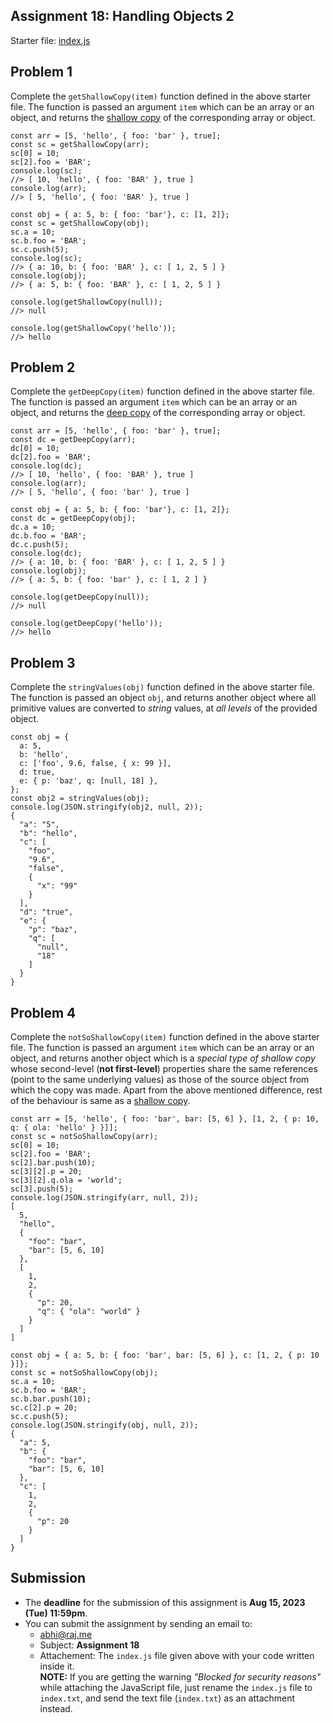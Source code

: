 ## Assignment 18: Handling Objects 2

Starter file: [index.js](./index.js)

## Problem 1

Complete the `getShallowCopy(item)` function defined in the above starter file. The function is passed an argument `item` which can be an array or an object, and returns the [shallow copy](https://developer.mozilla.org/en-US/docs/Glossary/Shallow_copy) of the corresponding array or object.

```
const arr = [5, 'hello', { foo: 'bar' }, true];
const sc = getShallowCopy(arr);
sc[0] = 10;
sc[2].foo = 'BAR';
console.log(sc);
//> [ 10, 'hello', { foo: 'BAR' }, true ]
console.log(arr);
//> [ 5, 'hello', { foo: 'BAR' }, true ]

const obj = { a: 5, b: { foo: 'bar'}, c: [1, 2]};
const sc = getShallowCopy(obj);
sc.a = 10;
sc.b.foo = 'BAR';
sc.c.push(5);
console.log(sc);
//> { a: 10, b: { foo: 'BAR' }, c: [ 1, 2, 5 ] }
console.log(obj);
//> { a: 5, b: { foo: 'BAR' }, c: [ 1, 2, 5 ] }

console.log(getShallowCopy(null));
//> null

console.log(getShallowCopy('hello'));
//> hello
```

## Problem 2

Complete the `getDeepCopy(item)` function defined in the above starter file. The function is passed an argument `item` which can be an array or an object, and returns the [deep copy](https://developer.mozilla.org/en-US/docs/Glossary/Deep_copy) of the corresponding array or object.

```
const arr = [5, 'hello', { foo: 'bar' }, true];
const dc = getDeepCopy(arr);
dc[0] = 10;
dc[2].foo = 'BAR';
console.log(dc);
//> [ 10, 'hello', { foo: 'BAR' }, true ]
console.log(arr);
//> [ 5, 'hello', { foo: 'bar' }, true ]

const obj = { a: 5, b: { foo: 'bar'}, c: [1, 2]};
const dc = getDeepCopy(obj);
dc.a = 10;
dc.b.foo = 'BAR';
dc.c.push(5);
console.log(dc);
//> { a: 10, b: { foo: 'BAR' }, c: [ 1, 2, 5 ] }
console.log(obj);
//> { a: 5, b: { foo: 'bar' }, c: [ 1, 2 ] }

console.log(getDeepCopy(null));
//> null

console.log(getDeepCopy('hello'));
//> hello
```

## Problem 3

Complete the `stringValues(obj)` function defined in the above starter file. The function is passed an object `obj`, and returns another object where all primitive values are converted to _string_ values, at _all levels_ of the provided object.

```
const obj = {
  a: 5, 
  b: 'hello',
  c: ['foo', 9.6, false, { x: 99 }],
  d: true,
  e: { p: 'baz', q: [null, 18] },
};
const obj2 = stringValues(obj);
console.log(JSON.stringify(obj2, null, 2));
{
  "a": "5",
  "b": "hello",
  "c": [
    "foo",
    "9.6",
    "false",
    {
      "x": "99"
    }
  ],
  "d": "true",
  "e": {
    "p": "baz",
    "q": [
      "null",
      "18"
    ]
  }
}
```

## Problem 4

Complete the `notSoShallowCopy(item)` function defined in the above starter file. The function is passed an argument `item` which can be an array or an object, and returns another object which is a _special type of shallow copy_ whose second-level (**not first-level**) properties share the same references (point to the same underlying values) as those of the source object from which the copy was made. Apart from the above mentioned difference, rest of the behaviour is same as a [shallow copy](https://developer.mozilla.org/en-US/docs/Glossary/Shallow_copy).

```
const arr = [5, 'hello', { foo: 'bar', bar: [5, 6] }, [1, 2, { p: 10, q: { ola: 'hello' } }]];
const sc = notSoShallowCopy(arr);
sc[0] = 10;
sc[2].foo = 'BAR';
sc[2].bar.push(10);
sc[3][2].p = 20;
sc[3][2].q.ola = 'world';
sc[3].push(5);
console.log(JSON.stringify(arr, null, 2));
[
  5,
  "hello",
  {
    "foo": "bar",
    "bar": [5, 6, 10]
  },
  [
    1, 
    2,
    {
      "p": 20,
      "q": { "ola": "world" }
    }
  ]
]

const obj = { a: 5, b: { foo: 'bar', bar: [5, 6] }, c: [1, 2, { p: 10 }]};
const sc = notSoShallowCopy(obj);
sc.a = 10;
sc.b.foo = 'BAR';
sc.b.bar.push(10);
sc.c[2].p = 20;
sc.c.push(5);
console.log(JSON.stringify(obj, null, 2));
{
  "a": 5,
  "b": {
    "foo": "bar",
    "bar": [5, 6, 10]
  },
  "c": [
    1,
    2,
    {
      "p": 20
    }
  ]
}
```

## Submission

* The **deadline** for the submission of this assignment is **Aug 15, 2023 (Tue) 11:59pm**.
* You can submit the assignment by sending an email to:
  - [abhi@raj.me](mailto:abhi@raj.me)
  - Subject: **Assignment 18**
  - Attachement: The `index.js` file given above with your code written inside it.  
  **NOTE:** If you are getting the warning _"Blocked for security reasons"_ while attaching the JavaScript file, just rename the `index.js` file to `index.txt`, and send the text file (`index.txt`) as an attachment instead.
